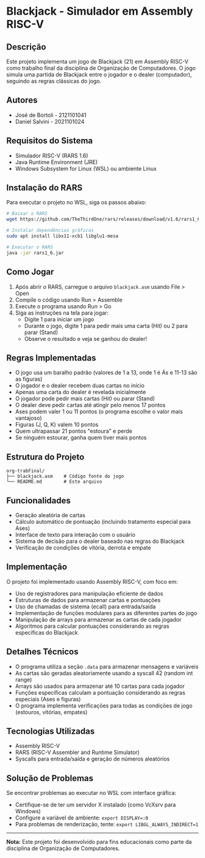 # Blackjack - Simulador em Assembly RISC-V

## Descrição
Este projeto implementa um jogo de Blackjack (21) em Assembly RISC-V como trabalho final da disciplina de Organização de Computadores. O jogo simula uma partida de Blackjack entre o jogador e o dealer (computador), seguindo as regras clássicas do jogo.

## Autores
- José de Bortoli - 2121101041
- Daniel Salvini - 2021101024

## Requisitos do Sistema
- Simulador RISC-V (RARS 1.6)
- Java Runtime Environment (JRE)
- Windows Subsystem for Linux (WSL) ou ambiente Linux

## Instalação do RARS
Para executar o projeto no WSL, siga os passos abaixo:

```bash
# Baixar o RARS
wget https://github.com/TheThirdOne/rars/releases/download/v1.6/rars1_6.jar

# Instalar dependências gráficas
sudo apt install libx11-xcb1 libglu1-mesa

# Executar o RARS
java -jar rars1_6.jar
```

## Como Jogar
1. Após abrir o RARS, carregue o arquivo `blackjack.asm` usando File > Open
2. Compile o código usando Run > Assemble
3. Execute o programa usando Run > Go
4. Siga as instruções na tela para jogar:
   - Digite 1 para iniciar um jogo
   - Durante o jogo, digite 1 para pedir mais uma carta (Hit) ou 2 para parar (Stand)
   - Observe o resultado e veja se ganhou do dealer!

## Regras Implementadas
- O jogo usa um baralho padrão (valores de 1 a 13, onde 1 é Ás e 11-13 são as figuras)
- O jogador e o dealer recebem duas cartas no início
- Apenas uma carta do dealer é revelada inicialmente
- O jogador pode pedir mais cartas (Hit) ou parar (Stand)
- O dealer deve pedir cartas até atingir pelo menos 17 pontos
- Ases podem valer 1 ou 11 pontos (o programa escolhe o valor mais vantajoso)
- Figuras (J, Q, K) valem 10 pontos
- Quem ultrapassar 21 pontos "estoura" e perde
- Se ninguém estourar, ganha quem tiver mais pontos

## Estrutura do Projeto
```
org-trabFinal/
├── blackjack.asm    # Código fonte do jogo
└── README.md        # Este arquivo
```

## Funcionalidades
- Geração aleatória de cartas
- Cálculo automático de pontuação (incluindo tratamento especial para Ases)
- Interface de texto para interação com o usuário
- Sistema de decisão para o dealer baseado nas regras do Blackjack
- Verificação de condições de vitória, derrota e empate

## Implementação
O projeto foi implementado usando Assembly RISC-V, com foco em:
- Uso de registradores para manipulação eficiente de dados
- Estruturas de dados para armazenar cartas e pontuações
- Uso de chamadas de sistema (ecall) para entrada/saída
- Implementação de funções modulares para as diferentes partes do jogo
- Manipulação de arrays para armazenar as cartas de cada jogador
- Algoritmos para calcular pontuações considerando as regras específicas do Blackjack

## Detalhes Técnicos
- O programa utiliza a seção `.data` para armazenar mensagens e variáveis
- As cartas são geradas aleatoriamente usando a syscall 42 (random int range)
- Arrays são usados para armazenar até 10 cartas para cada jogador
- Funções específicas calculam a pontuação considerando as regras especiais (Ases e figuras)
- O programa implementa verificações para todas as condições de jogo (estouros, vitórias, empates)

## Tecnologias Utilizadas
- Assembly RISC-V
- RARS (RISC-V Assembler and Runtime Simulator)
- Syscalls para entrada/saída e geração de números aleatórios

## Solução de Problemas
Se encontrar problemas ao executar no WSL com interface gráfica:
- Certifique-se de ter um servidor X instalado (como VcXsrv para Windows)
- Configure a variável de ambiente: `export DISPLAY=:0`
- Para problemas de renderização, tente: `export LIBGL_ALWAYS_INDIRECT=1`

---

**Nota:** Este projeto foi desenvolvido para fins educacionais como parte da disciplina de Organização de Computadores.